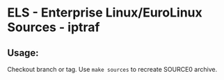 # ELS - Enterprise Linux/EuroLinux Sources - iptraf
 
## Usage:
  Checkout branch or tag. Use `make sources` to recreate  SOURCE0 archive.
